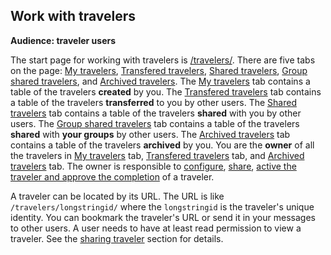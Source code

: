 ## Work with travelers

**Audience: traveler users**

The start page for working with travelers is [/travelers/](/travelers/). There are five tabs on the page: [My travelers](/travelers/#travelers), [Transfered travelers](/travelers/#transferredtravelers), [Shared travelers](/travelers/#sharedtravelers), [Group shared travelers](/travelers/#groupsharedtravelers), and [Archived travelers](/travelers/#archivedtravelers). The [My travelers](/travelers/#travelers) tab contains a table of the travelers **created** by you. The [Transfered travelers](/travelers/#transferredtravelers) tab contains a table of the travelers **transferred** to you by other users. The [Shared travelers](/travelers/#sharedtravelers) tab contains a table of the travelers **shared** with you by other users. The [Group shared travelers](/travelers/#groupsharedtravelers) tab contains a table of the travelers **shared** with **your groups** by other users. The [Archived travelers](/travelers/#archivedtravelers) tab contains a table of the travelers **archived** by you. You are the **owner** of all the travelers in [My travelers](/travelers/#travelers) tab, [Transfered travelers](/travelers/#transferredtravelers) tab, and [Archived travelers](/travelers/#archivedtravelers) tab. The owner is responsible to [configure](#config-traveler), [share](#share-traveler), [active the traveler and approve the completion](#traveler-status) of a traveler.

A traveler can be located by its URL. The URL is like `/travelers/longstringid/` where the `longstringid` is the traveler's unique identity. You can bookmark the traveler's URL or send it in your messages to other users. A user needs to have at least read permission to view a traveler. See the [sharing traveler](#share-traveler) section for details.
